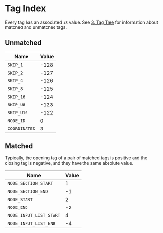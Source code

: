 # Tag Index

Every tag has an associated `i8` value. See [3. Tag Tree](./tree.md) for information about matched and unmatched tags.

## Unmatched

|Name         |Value|
|-------------|-----|
|`SKIP_1`     |-128 |
|`SKIP_2`     |-127 |
|`SKIP_4`     |-126 |
|`SKIP_8`     |-125 |
|`SKIP_16`    |-124 |
|`SKIP_U8`    |-123 |
|`SKIP_U16`   |-122 |
|`NODE_ID`    |0    |
|`COORDINATES`|3    |

## Matched

Typically, the opening tag of a pair of matched tags is positive and the closing tag is negative, and they have the same absolute value.

|Name                   |Value|
|-----------------------|-----|
|`NODE_SECTION_START`   |1    |
|`NODE_SECTION_END`     |-1   |
|`NODE_START`           |2    |
|`NODE_END`             |-2   |
|`NODE_INPUT_LIST_START`|4    |
|`NODE_INPUT_LIST_END`  |-4   |
